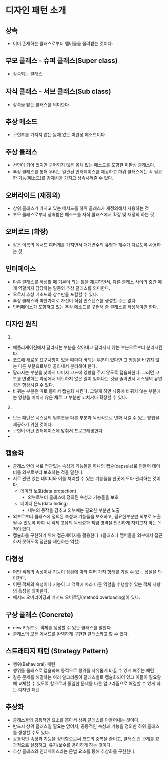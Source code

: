 # 디자인 패턴 소개

## 상속

- 이미 존재하는 클래스로부터 멤버들을 물려받는 것이다.

## 부모 클래스 - 슈퍼 클래스(Super class)

- 상속되는 클래스

## 자식 클래스 - 서브 클래스(Sub class)

- 상속을 받는 클래스를 의미한다.

## 추상 메소드

- 구현부를 가지지 않는 몸체 없는 미완성 메소드이다.

## 추상 클래스

- 선언이 되어 있지만 구현되지 않은 몸체 없는 메소드를 포함한 미완성 클래스다.
- 추상 클래스를 통해 우리는 일관된 인터페이스를 제공하고 하위 클래스에는 꼭 필요한 기능(메소드)를 강제성을 가지고 상속시켜줄 수 있다.

## 오버라이드 (재정의)

- 상위 클래스가 가지고 있는 메서드를 하위 클래스가 재정의해서 사용하는 것
- 부모 클래스로부터 상속받은 메소드를 자식 클래스에서 확장 및 재정의 하는 것

## 오버로드 (확장)

- 같은 이름의 메서드 여러개를 가지면서 매개변수의 유형과 개수가 다르도록 사용하는 것

## 인터페이스

- 다른 클래스를 작성할 때 기본이 되는 틀을 제공하면서, 다른 클래스 사이의 중간 매개 역할까지 담당하는 일종의 추상 클래스를 의미한다.
- 오로지 추상 메소드와 상수만을 포함할 수 있다.
- 추상 클래스와 마찬가지로 자신이 직접 인스턴스를 생성할 수는 없다.
- 인터페이스가 포함하고 있는 추상 메소드를 구현해 줄 클래스를 작성해야만 한다.

## 디자인 원칙

1.

- 애플리케이션에서 달라지는 부분을 찾아내고 달라지지 않는 부분으로부터 분리시킨다.
- 코드에 새로운 요구사항이 있을 때마다 바뀌는 부분이 있다면 그 행동을 바뀌지 않는 다른 부분으로부터 골라내서 분리해야 한다.
- 달라지는 부분을 찾아서 나머지 코드에 영향을 주지 않도록 캡슐화한다. 그러면 코드를 변경하는 과정에서 의도하지 않은 일이 일어나는 것을 줄이면서 시스템의 유연성은 향상시킬 수 있다.
- 바뀌는 부분은 따로 뽑아서 캡슐화 시킨다. 그렇게 하면 나중에 바뀌지 않는 부분에는 영향을 미치지 않은 채로 그 부분만 고치거나 확장할 수 있다.

2.

- 모든 패턴은 시스템의 일부분을 다른 부분과 독립적으로 변화 시킬 수 있는 방법을 제공하기 위한 것이다.
- 구현이 아닌 인터페이스에 맞춰서 프로그래밍한다.
-

## 캡슐화

- 클래스 안에 서로 연관있는 속성과 기능들을 하나의 캡슐(capsule)로 만들어 데이터를 외부로부터 보호하는 것을 말한다.
- 서로 관련 있는 데이터와 이를 처리할 수 있는 기능들을 한곳에 모아 관리하는 것이다.
  - 데이터 보호(data protection)
    - 외부로부터 클래스에 정의된 속성과 기능들을 보호
  - 데이터 은닉(data hiding)
    - 내부의 동작을 감추고 외부에는 필요한 부분만 노출
- 외부로부터 클래스에 정의된 속성과 기능들을 보호하고, 필요한부분만 외부로 노출될 수 있도록 하여 각 객체 고유의 독립성과 책임 영역을 안전하게 지키고자 하는 목적이 있다.
- 캡슐화를 구현하기 위해 접근제어자를 활용한다. (클래스나 멤버들을 외부에서 접근하지 못하도록 접근을 제한하는 역할)

## 다형성

- 어떤 객체의 속성이나 기능이 상황에 따라 여러 가지 형태를 가질 수 있는 성질을 의미한다.
- 어떤 객체의 속성이나 기능이 그 맥락에 따라 다른 역할을 수행할수 있는 객체 지향의 특성을 의미한다.
- 메서드 오버라이딩과 메서드 오버로딩(method overloading)이 있다.

## 구상 클래스 (Concrete)

- new 키워드로 객체를 생성할 수 있는 클래스를 말한다.
- 클래스의 모든 메서드를 완벽하게 구현한 클래스라고 할 수 있다.

## 스트래티지 패턴 (Strategy Pattern)

- 행위(Behavioral) 패턴
- 행위를 클래스로 캡슐화해 동적으로 행위를 자유롭게 바꿀 수 있게 해주는 패턴
- 같은 문제를 해결하는 여러 알고리즘이 클래스별로 캡슐화되어 있고 이들이 필요할 때 교체할 수 있도록 함으로써 동일한 문제를 다른 알고리즘으로 해결할 수 있게 하는 디자인 패턴

## 추상화

- 클래스들의 공통적인 요소를 뽑아서 상위 클래스를 만들어내는 것이다.
- 반드시 상위 클래스일 필요는 없어서, 공통적인 속성과 기능을 정의한 하위 클래스를 생성할 수도 있다.
- 공통적인 속성과 기능을 정의함으로써 코드의 중복을 줄이고, 클래스 간 관계를 효과적으로 설정하고, 유지/보수를 용이하게 하는 것이다.
- 추상 클래스와 인터페이스라는 문법 요소를 통해 추상화를 구현한다.
